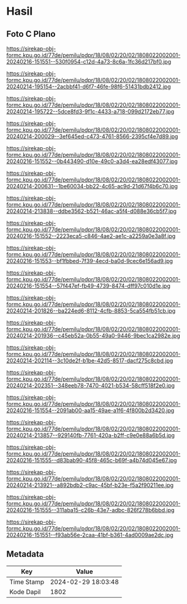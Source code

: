 # Hasil

## Foto C Plano

https://sirekap-obj-formc.kpu.go.id/77de/pemilu/pdpr/18/08/02/20/02/1808022002001-20240216-151551--530f0954-c12d-4a73-8c6a-1fc36d217bf0.jpg

https://sirekap-obj-formc.kpu.go.id/77de/pemilu/pdpr/18/08/02/20/02/1808022002001-20240214-195154--2acbbf41-d6f7-46fe-98f6-51431bdb2412.jpg

https://sirekap-obj-formc.kpu.go.id/77de/pemilu/pdpr/18/08/02/20/02/1808022002001-20240214-195722--5dce8fd3-9f1c-4433-a718-099d2172eb77.jpg

https://sirekap-obj-formc.kpu.go.id/77de/pemilu/pdpr/18/08/02/20/02/1808022002001-20240214-200029--3ef645ed-c473-4761-8566-2395cf4e7d89.jpg

https://sirekap-obj-formc.kpu.go.id/77de/pemilu/pdpr/18/08/02/20/02/1808022002001-20240216-151552--0b443490-d10e-49c0-a3d4-ea28edf43077.jpg

https://sirekap-obj-formc.kpu.go.id/77de/pemilu/pdpr/18/08/02/20/02/1808022002001-20240214-200631--1be60034-bb22-4c65-ac9d-21d67f4b6c70.jpg

https://sirekap-obj-formc.kpu.go.id/77de/pemilu/pdpr/18/08/02/20/02/1808022002001-20240214-213838--ddbe3562-b521-46ac-a5f4-d088e36cb5f7.jpg

https://sirekap-obj-formc.kpu.go.id/77de/pemilu/pdpr/18/08/02/20/02/1808022002001-20240216-151552--2223eca5-c846-4ae2-ae1c-a2259a0e3a8f.jpg

https://sirekap-obj-formc.kpu.go.id/77de/pemilu/pdpr/18/08/02/20/02/1808022002001-20240216-151553--bf1fbbed-7f39-4ecd-ba0d-9cec6e156ad9.jpg

https://sirekap-obj-formc.kpu.go.id/77de/pemilu/pdpr/18/08/02/20/02/1808022002001-20240216-151554--57f447ef-fb49-4739-8474-dff97c010d1e.jpg

https://sirekap-obj-formc.kpu.go.id/77de/pemilu/pdpr/18/08/02/20/02/1808022002001-20240214-201826--ba224ed6-8112-4cfb-8853-5ca554fb51cb.jpg

https://sirekap-obj-formc.kpu.go.id/77de/pemilu/pdpr/18/08/02/20/02/1808022002001-20240214-201936--c45eb52a-0b55-49a0-9446-9bec1ca2982e.jpg

https://sirekap-obj-formc.kpu.go.id/77de/pemilu/pdpr/18/08/02/20/02/1808022002001-20240214-202114--3c10de2f-b1be-42d5-8517-dacf275c8cbd.jpg

https://sirekap-obj-formc.kpu.go.id/77de/pemilu/pdpr/18/08/02/20/02/1808022002001-20240214-202351--348eeb78-7470-4021-b534-58cff518f2e0.jpg

https://sirekap-obj-formc.kpu.go.id/77de/pemilu/pdpr/18/08/02/20/02/1808022002001-20240216-151554--2091ab00-aa15-49ae-a1f6-4f800b2d3420.jpg

https://sirekap-obj-formc.kpu.go.id/77de/pemilu/pdpr/18/08/02/20/02/1808022002001-20240214-213857--929140fb-7761-420a-b2ff-c9e0e88a6b5d.jpg

https://sirekap-obj-formc.kpu.go.id/77de/pemilu/pdpr/18/08/02/20/02/1808022002001-20240216-151555--d83bab90-45f8-465c-b69f-a4b74d045e67.jpg

https://sirekap-obj-formc.kpu.go.id/77de/pemilu/pdpr/18/08/02/20/02/1808022002001-20240214-213921--a892bdb2-c9ac-45bf-b23e-f5a2f90211ee.jpg

https://sirekap-obj-formc.kpu.go.id/77de/pemilu/pdpr/18/08/02/20/02/1808022002001-20240216-151555--311aba15-c26b-43e7-adbc-826f278b6bbd.jpg

https://sirekap-obj-formc.kpu.go.id/77de/pemilu/pdpr/18/08/02/20/02/1808022002001-20240216-151551--f93ab56e-2caa-41bf-b361-4ad0009ae2dc.jpg


## Metadata

| Key        | Value               |
| ---------- | ------------------- |
| Time Stamp | 2024-02-29 18:03:48 |
| Kode Dapil | 1802                |



